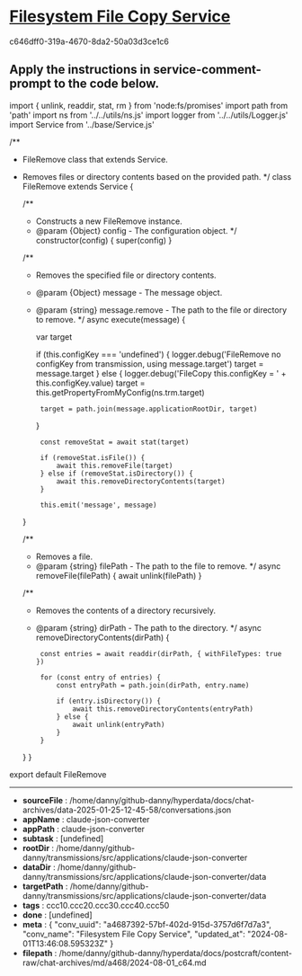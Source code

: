 # [Filesystem File Copy Service](https://claude.ai/chat/a4687392-57bf-402d-915d-3757d6f7d7a3)

c646dff0-319a-4670-8da2-50a03d3ce1c6

Apply the instructions in service-comment-prompt to the code below.
---
import { unlink, readdir, stat, rm } from 'node:fs/promises'
import path from 'path'
import ns from '../../utils/ns.js'
import logger from '../../utils/Logger.js'
import Service from '../base/Service.js'

/**
 * FileRemove class that extends Service.
 * Removes files or directory contents based on the provided path.
 */
class FileRemove extends Service {

    /**
     * Constructs a new FileRemove instance.
     * @param {Object} config - The configuration object.
     */
    constructor(config) {
        super(config)
    }

    /**
     * Removes the specified file or directory contents.
     * @param {Object} message - The message object.
     * @param {string} message.remove - The path to the file or directory to remove.
     */
    async execute(message) {
     
        var target

        if (this.configKey === 'undefined') {
            logger.debug('FileRemove no configKey from transmission, using message.target')
         target =   message.target
        } else {
            logger.debug('FileCopy this.configKey = ' + this.configKey.value)
            target = this.getPropertyFromMyConfig(ns.trm.target)

            target = path.join(message.applicationRootDir, target)

        }

            const removeStat = await stat(target)

            if (removeStat.isFile()) {
                await this.removeFile(target)
            } else if (removeStat.isDirectory()) {
                await this.removeDirectoryContents(target)
            }

            this.emit('message', message)
       
    }

    /**
     * Removes a file.
     * @param {string} filePath - The path to the file to remove.
     */
    async removeFile(filePath) {
            await unlink(filePath)
    }

    /**
     * Removes the contents of a directory recursively.
     * @param {string} dirPath - The path to the directory.
     */
    async removeDirectoryContents(dirPath) {
    
            const entries = await readdir(dirPath, { withFileTypes: true })

            for (const entry of entries) {
                const entryPath = path.join(dirPath, entry.name)

                if (entry.isDirectory()) {
                    await this.removeDirectoryContents(entryPath)
                } else {
                    await unlink(entryPath)
                }
            }
    }
}

export default FileRemove

---

* **sourceFile** : /home/danny/github-danny/hyperdata/docs/chat-archives/data-2025-01-25-12-45-58/conversations.json
* **appName** : claude-json-converter
* **appPath** : claude-json-converter
* **subtask** : [undefined]
* **rootDir** : /home/danny/github-danny/transmissions/src/applications/claude-json-converter
* **dataDir** : /home/danny/github-danny/transmissions/src/applications/claude-json-converter/data
* **targetPath** : /home/danny/github-danny/transmissions/src/applications/claude-json-converter/data
* **tags** : ccc10.ccc20.ccc30.ccc40.ccc50
* **done** : [undefined]
* **meta** : {
  "conv_uuid": "a4687392-57bf-402d-915d-3757d6f7d7a3",
  "conv_name": "Filesystem File Copy Service",
  "updated_at": "2024-08-01T13:46:08.595323Z"
}
* **filepath** : /home/danny/github-danny/hyperdata/docs/postcraft/content-raw/chat-archives/md/a468/2024-08-01_c64.md